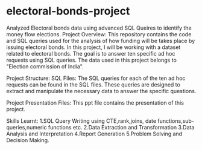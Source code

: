 # electoral-bonds-project
  Analyzed Electoral bonds data using advanced SQL Queires to identify the money flow elections.
Project Overview:
This repository contains the code and SQL queries used for the analysis of how funding will be takes place by issuing electoral bonds. In this project, I will be working with a dataset related to electoral bonds. The goal is to answer ten specific ad hoc requests using SQL queries. The data used in this project belongs to "Election commission of India".

Project Structure:
SQL Files: The SQL queries for each of the ten ad hoc requests can be found in the SQL files. These queries are designed to extract and manipulate the necessary data to answer the specific questions.

Project Presentation Files: This ppt file contains the presentation of this project.

Skills Learnt:
1.SQL Query Writing using CTE,rank,joins, date functions,sub-queries,numeric functions etc.
2.Data Extraction and Transformation
3.Data Analysis and Interpretation
4.Report Generation
5.Problem Solving and Decision Making.
